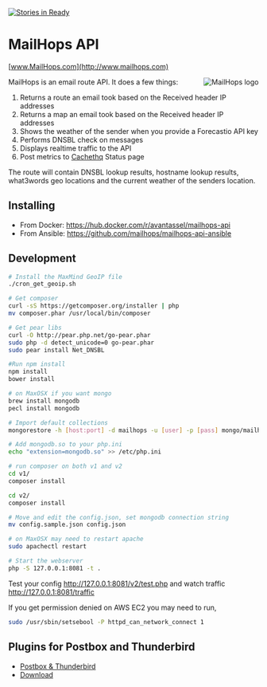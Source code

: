 [![Stories in Ready](https://badge.waffle.io/avantassel/mailhops-api.png?label=ready&title=Ready)](https://waffle.io/avantassel/mailhops-api)
# MailHops API
[www.MailHops.com](http://www.mailhops.com)

<img src="https://www.mailhops.com/images/logos/logo.png" alt="MailHops logo" title="MailHops" align="right" />

MailHops is an email route API. It does a few things:

1. Returns a route an email took based on the Received header IP addresses
1. Returns a map an email took based on the Received header IP addresses
1. Shows the weather of the sender when you provide a Forecastio API key
1. Performs DNSBL check on messages
1. Displays realtime traffic to the API
1. Post metrics to [Cachethq](https://cachethq.io/) Status page

The route will contain DNSBL lookup results, hostname lookup results, what3words geo locations and the current weather of the senders location.

## Installing

* From Docker: https://hub.docker.com/r/avantassel/mailhops-api
* From Ansible: https://github.com/mailhops/mailhops-api-ansible

## Development
```sh
# Install the MaxMind GeoIP file
./cron_get_geoip.sh

# Get composer
curl -sS https://getcomposer.org/installer | php
mv composer.phar /usr/local/bin/composer

# Get pear libs
curl -O http://pear.php.net/go-pear.phar
sudo php -d detect_unicode=0 go-pear.phar
sudo pear install Net_DNSBL

#Run npm install
npm install
bower install

# on MaxOSX if you want mongo
brew install mongodb
pecl install mongodb

# Import default collections
mongorestore -h [host:port] -d mailhops -u [user] -p [pass] mongo/mailhops/

# Add mongodb.so to your php.ini
echo "extension=mongodb.so" >> /etc/php.ini

# run composer on both v1 and v2
cd v1/
composer install

cd v2/
composer install

# Move and edit the config.json, set mongodb connection string
mv config.sample.json config.json

# on MaxOSX may need to restart apache
sudo apachectl restart

# Start the webserver
php -S 127.0.0.1:8081 -t .
```

Test your config http://127.0.0.1:8081/v2/test.php and watch traffic http://127.0.0.1:8081/traffic

If you get permission denied on AWS EC2 you may need to run,

```sh
sudo /usr/sbin/setsebool -P httpd_can_network_connect 1
```

## Plugins for Postbox and Thunderbird
- [Postbox & Thunderbird](https://github.com/mailhops/mailhops-plugin)
- [Download](https://addons.mozilla.org/en-US/thunderbird/addon/mailhops/)
